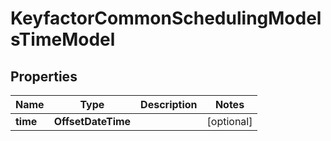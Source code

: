 

# KeyfactorCommonSchedulingModelsTimeModel


## Properties

| Name | Type | Description | Notes |
|------------ | ------------- | ------------- | -------------|
|**time** | **OffsetDateTime** |  |  [optional] |



